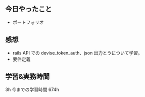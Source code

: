 ## 今日やったこと

- ポートフォリオ

## 感想

- rails API での devise_token_auth、json 出力とうについて学習。
- 要件定義

## 学習&実務時間

3h
今までの学習時間 674h
